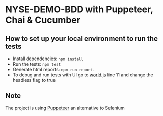 # NYSE-DEMO-BDD with Puppeteer, Chai & Cucumber

## How to set up your local environment to run the tests
* Install dependencies: `npm install` 
* Run the tests: `npm test`
* Generate html reports: `npm run report`. 
* To debug and run tests with UI go to [world.js](./features/support/world.js) line 11 and change the headless flag to true

## Note
The project is using [Puppeteer](https://pptr.dev/) an alternative to Selenium 

